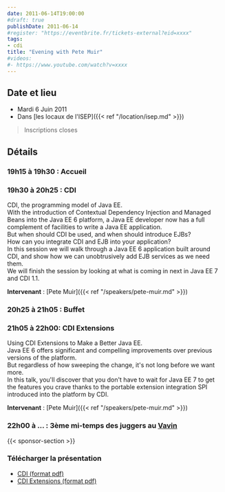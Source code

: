 ```yaml
---
date: 2011-06-14T19:00:00
#draft: true
publishDate: 2011-06-14
#register: "https://eventbrite.fr/tickets-external?eid=xxxx"
tags:
- cdi
title: "Evening with Pete Muir"
#videos:
#- https://www.youtube.com/watch?v=xxxx
---
```


## Date et lieu

* Mardi 6 Juin 2011
* Dans [les locaux de l'ISEP]({{< ref "/location/isep.md" >}})

> Inscriptions closes

## Détails

### 19h15 à 19h30 : Accueil

### 19h30 à 20h25 : CDI

CDI, the programming model of Java EE.  
With the introduction of Contextual Dependency Injection and Managed Beans into the Java EE 6 platform, a Java EE developer now has a full complement of facilities to write a Java EE application.  
But when should CDI be used, and when should introduce EJBs?  
How can you integrate CDI and EJB into your application?  
In this session we will walk through a Java EE 6 application built around CDI, and show how we can unobtrusively add EJB services as we need them.  
We will finish the session by looking at what is coming in next in Java EE 7 and CDI 1.1.

**Intervenant** : [Pete Muir]({{< ref "/speakers/pete-muir.md" >}})

### 20h25 à 21h05 : Buffet

### 21h05 à 22h00: CDI Extensions

Using CDI Extensions to Make a Better Java EE.  
Java EE 6 offers significant and compelling improvements over previous versions of the platform.  
But regardless of how sweeping the change, it's not long before we want more.  
In this talk, you'll discover that you don't have to wait for Java EE 7 to get the features you crave thanks to the portable extension integration SPI introduced into the platform by CDI.

**Intervenant** : [Pete Muir]({{< ref "/speakers/pete-muir.md" >}})

### 22h00 à ... : 3ème mi-temps des juggers au [Vavin](https://www.google.com/maps/dir//48.84398,2.330533/@48.8439685,2.2603067,12z)

{{< sponsor-section >}}

### Télécharger la présentation

* [CDI (format pdf)](cdi-extensions.pdf)
* [CDI Extensions (format pdf)](JavaEEProgrammingModel.pdf)
